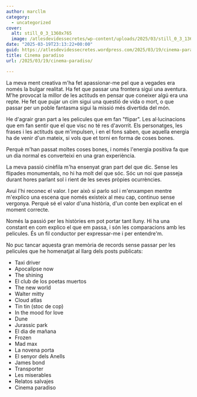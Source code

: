 ```yaml
---
author: marcllm
category:
  - uncategorized
cover:
  alt: still_0_3_1360x765
  image: /atlesdevidessecretes/wp-content/uploads/2025/03/still_0_3_1360x765.webp
date: "2025-03-19T23:13:22+00:00"
guid: https://atlesdevidessecretes.wordpress.com/2025/03/19/cinema-paradiso/
title: Cinema paradiso
url: /2025/03/19/cinema-paradiso/

---
```

La meva ment creativa m'ha fet apassionar-me pel que a vegades era només la bulgar realitat. Ha fet que passar una frontera sigui una aventura. M'he provocat la millor de les actituds en pensar que coneixer algú era una repte. He fet que pujar un cim sigui una questió de vida o mort, o que passar per un poble fantasma sigui la missió més divertida del món.

He d'agrair gran part a les pelicules que em fan "flipar". Les al·lucinacions que em fan sentir que el que visc no té res d'avorrit. Els personatges, les frases i les actituds que m'impulsen, i en el fons saben, que aquella energia ha de venir d'un mateix, si vols que et torni en forma de coses bones.

Perquè m'han passat moltes coses bones, i només l'energia positiva fa que un dia normal es converteixi en una gran experiència.

La meva passió cinèfila m'ha ensenyat gran part del que dic. Sense les flipades monumentals, no hi ha molt del que sóc. Sóc un noi que passeja durant hores parlant sol i rient de les seves pròpies ocurrències.

Avui l'hi reconec el valor. I per això si parlo sol i m'enxampen mentre m'explico una escena que només existeix al meu cap, continuo sense vergonya. Perquè sé el valor d'una història, d'un conte ben explicat en el moment correcte.

Només la passió per les històries em pot portar tant lluny. Hi ha una constant en com explico el que em passa, i són les comparacions amb les pelicules. És un fil conductor per expressar-me i per entendre'm.

No puc tancar aquesta gran memòria de records sense passar per les pelicules que he homenatjat al llarg dels posts publicats:

- Taxi driver
- Apocalipse now
- The shining
- El club de los poetas muertos
- The new world
- Walter mitty
- Cloud atlas
- Tin tin (stoc de cop)
- In the mood for love
- Dune
- Jurassic park
- El dia de mañana
- Frozen
- Mad max
- La novena porta
- El senyor dels Anells
- James bond
- Transporter
- Les miserables
- Relatos salvajes
- Cinema paradiso
